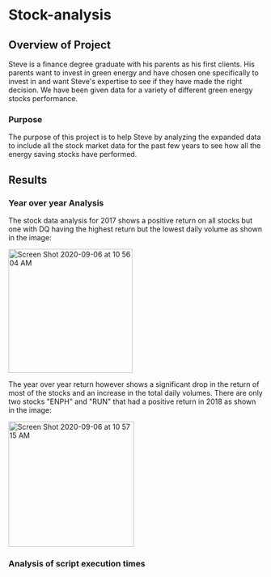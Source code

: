 # Stock-analysis
## Overview of Project
Steve is a finance degree graduate with his parents as his first clients. His parents want to invest in green energy and have chosen one specifically to invest in and want Steve's expertise to see if they have made the right decision. We have been given data for a variety of different green energy stocks performance. 
### Purpose
The purpose of this project is to help Steve by analyzing the expanded data to include all the stock market data for the past few years to see how all the energy saving stocks have performed. 
## Results
### Year over year Analysis
The stock data analysis for 2017 shows a positive return on all stocks but one with DQ having the highest return but the lowest daily volume as shown in the image: 

<img width="245" alt="Screen Shot 2020-09-06 at 10 56 04 AM" src="https://user-images.githubusercontent.com/69806770/92329866-644faf00-f038-11ea-9f3d-a100db82fe02.png"> 

The year over year return however shows a significant drop in the return of most of the stocks and an increase in the total daily volumes. There are only two stocks "ENPH" and "RUN" that had a positive return in 2018 as shown in the image:

<img width="248" alt="Screen Shot 2020-09-06 at 10 57 15 AM" src="https://user-images.githubusercontent.com/69806770/92329947-0e2f3b80-f039-11ea-8be5-ee577dadc6c4.png">

### Analysis of script execution times
